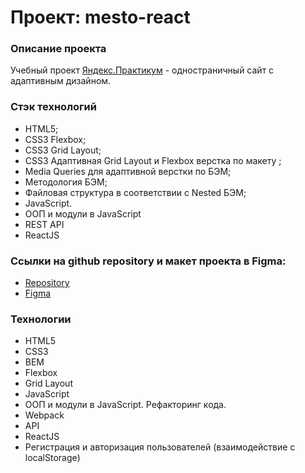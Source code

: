 # Проект: mesto-react

### Описание проекта

Учебный проект [Яндекс.Практикум](https://practicum.yandex.ru/) - одностраничный сайт с адаптивным дизайном.

### Стэк технологий

- HTML5;
- CSS3 Flexbox;
- CSS3 Grid Layout;
- CSS3 Адаптивная Grid Layout и Flexbox верстка по макету ;
- Media Queries для адаптивной верстки по БЭМ;
- Методология БЭМ;
- Файловая структура в соответствии с Nested БЭМ;
- JavaScript.
- ООП и модули в JavaScript
- REST API
- ReactJS

### Ссылки на github repository и макет проекта в Figma:

- [Repository](https://github.com/vecoweb22/react-mesto-auth)
- [Figma](https://www.figma.com/file/2cn9N9jSkmxD84oJik7xL7/JavaScript.-Sprint-4?node-id=0%3A1)

### Технологии

- HTML5
- CSS3
- BEM
- Flexbox
- Grid Layout
- JavaScript
- ООП и модули в JavaScript. Рефакторинг кода.
- Webpack
- API
- ReactJS
- Регистрация и авторизация пользователей (взаимодействие с localStorage)
